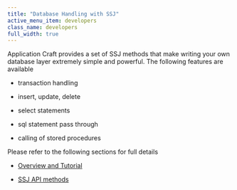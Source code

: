 ```yaml
---
title: "Database Handling with SSJ"
active_menu_item: developers
class_name: developers
full_width: true
---
```



Application Craft provides a set of SSJ methods that make writing your own database layer extremely simple and powerful. The following features are available

 - transaction handling

 - insert, update, delete

 - select statements

 - sql statement pass through

 - calling of stored procedures

Please refer to the following sections for full details

 - [Overview and Tutorial](../../product-guide/data-storage/server-side-data-storage/)

 - [SSJ API methods](../server-side-api/ssj-object/database/)

